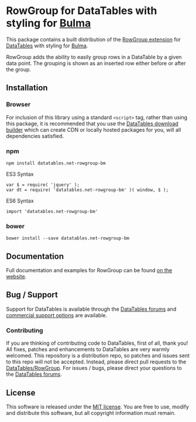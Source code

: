 # RowGroup for DataTables with styling for [Bulma](https://bulma.io/)

This package contains a built distribution of the [RowGroup extension](https://datatables.net/extensions/RowGroup) for [DataTables](https://datatables.net/) with styling for [Bulma](https://bulma.io/).

RowGroup adds the ability to easily group rows in a DataTable by a given data point. The grouping is shown as an inserted row either before or after the group.


## Installation

### Browser

For inclusion of this library using a standard `<script>` tag, rather than using this package, it is recommended that you use the [DataTables download builder](//datatables.net/download) which can create CDN or locally hosted packages for you, will all dependencies satisfied.

### npm

```
npm install datatables.net-rowgroup-bm
```

ES3 Syntax
```
var $ = require( 'jquery' );
var dt = require( 'datatables.net-rowgroup-bm' )( window, $ );
```

ES6 Syntax
```
import 'datatables.net-rowgroup-bm'
```

### bower

```
bower install --save datatables.net-rowgroup-bm
```



## Documentation

Full documentation and examples for RowGroup can be found [on the website](https://datatables.net/extensions/rowgroup).


## Bug / Support

Support for DataTables is available through the [DataTables forums](//datatables.net/forums) and [commercial support options](//datatables.net/support) are available.


### Contributing

If you are thinking of contributing code to DataTables, first of all, thank you! All fixes, patches and enhancements to DataTables are very warmly welcomed. This repository is a distribution repo, so patches and issues sent to this repo will not be accepted. Instead, please direct pull requests to the [DataTables/RowGroup](http://github.com/DataTables/RowGroup). For issues / bugs, please direct your questions to the [DataTables forums](//datatables.net/forums).


## License

This software is released under the [MIT license](//datatables.net/license). You are free to use, modify and distribute this software, but all copyright information must remain.

